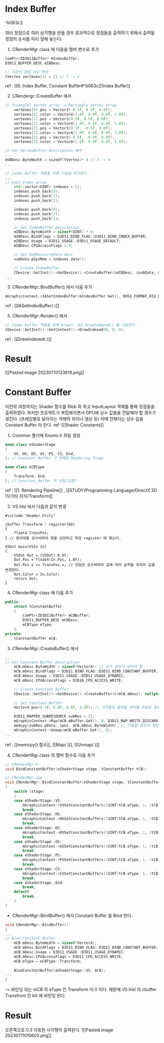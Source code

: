 # Index Buffer

^b063c2

여러 정점으로 여러 삼각형을 만들 경우 효과적으로 정점들을 출력하기 위해서 출력될 정점의 순서를 미리 정해 놓는다. 

1. CRenderMgr class 에 다음을 맴버 변수로 추가
```c++
ComPtr<ID3D11Buffer> mIndexBuffer;
D3D11_BUFFER_DESC mIBDesc;

// 기존의 정점 개수 변경
tVertex vertexes[4] = {} // 3 -> 4
```
ref : [[6. Index Buffer, Constant Buffer#^b063c2|Index Buffer]]

2. CRendergr::CreateBuffer 에서
```c++
// Trianglel Vertex array -> Rectangle Vertex array
	vertexes[0].pos = Vector3(-0.5f, 0.5f, 0.0f);
	vertexes[0].color = Vector4(1.0f, 0.0f, 0.0f, 1.0f);
	vertexes[1].pos = Vector3(0.5f, 0.5f, 0.0f);
	vertexes[1].color = Vector4(1.0f, 0.0f, 0.0f, 1.0f);
	vertexes[2].pos = Vector3(0.5f, -0.5f, 0.0f);
	vertexes[2].color = Vector4(1.0f, 0.0f, 0.0f, 1.0f);
	vertexes[3].pos = Vector3(-0.5f, -0.5f, 0.0f);
	vertexes[3].color = Vector4(1.0f, 0.0f, 0.0f, 1.0f);

// Set VertexBuffer Description 에서
...
mVBDesc.ByteWidth = sizeOf(tVertex)* 4 // 3 -> 4
...

// index buffer 적용을 위해 다음을 추가한다.
...
// Init Index array
	std::vector<UINT> indexes = {};
	indexes.push_back(0);
	indexes.push_back(1);
	indexes.push_back(2);

	indexes.push_back(0);
	indexes.push_back(2);
	indexes.push_back(3);

	// Set IndexBuffer Description
	mIBDesc.ByteWidth = sizeof(UINT) * 6;
	mIBDesc.BindFlags = D3D11_BIND_FLAG::D3D11_BIND_INDEX_BUFFER;
	mIBDesc.Usage = D3D11_USAGE::D3D11_USAGE_DEFAULT;
	mIBDesc.CPUAccessFlags = 0;

	// Set SubResourceData desc
	subData.pSysMem = indexes.data();

	// Create IndexBuffer
	CDevice::GetInst()->GetDevice()->CreateBuffer(&mIBDesc, &subData, mIndexBuffer.GetAddressOf());
...
```

3. CRenderMgr::BindBuffer() 에서 다음 추가
```c++
mGraphicContext->IASetIndexBuffer(mIndexBuffer.Get(), DXGI_FORMAT_R32_UINT, 0);
```
ref : [[IASetIndexBuffer( )]]

5. CRenderMgr::Render() 에서
```c++
// index buffer 적용을 위해 Draw() 대신 DrawIndexed() 를 사용한다.
CDevice::GetInst()->GetContext()->DrawIndexed(6, 0, 0);
```
ref : [[DrawIndexed( )]]
# Result

![[Pasted image 20230710133819.png]]


# Constant Buffer

이전의 과정까지는 Shader 함수를 Blob 화 하고 InputLayout 객체를 통해 정점들을 출력하였다. 하지만 프로젝트가 복잡해지면서 GPU에 상수 값들을 전달해야 할 경우가 생긴다. (프레임별로 달라지는 객체의 위치나 생상 등) 이때 전해지는 상수 값을 Constant Buffer 라 한다.
ref :[[Shader Constants]]

1. Common 폴더에 Enums.h 파일 생성
```c++
enum class eShaderStage
{
	VS, HS,	DS,	GS,	PS,	CS,	End,
}; // Constant Buffer 가 전해질 Rendering Stage

enum class eCBType
{
	Transform, End,
}; // Constant Buffer 의 쓰임(유형)
```
ref : [[1. Rendering Pipeline]] , [[STUDY/Programming Language/DirectX 3D 11/기타 지식/Transform]]

2. VS.hlsl 에서 다음과 같이 변경
```hlsl
#include "Header.hlsli"

cbuffer Transform : register(b0)
{
	float4 TransPos;
} // 받아야할 상수버퍼의 형을 선언하고 특정 register 에 묶는다.

VSOut main(VSIn In)
{
    VSOut Out = (VSOut) 0.0f;
    Out.Pos = float4(In.Pos, 1.0f);
    Out.Pos.x += TransPos.x; // 전달된 상수버퍼의 값에 따라 출력될 위치의 값을 변경한다.
    Out.Color = In.Color;
    return Out;
}
```

4. CRenderMgr class 에 다음 추가
```c++
public:
	struct tConstantBuffer
	{
		ComPtr<ID3D11Buffer> mCBBuffer;
		D3D11_BUFFER_DESC mCBDesc;
		eCBType eType;
	};
private:
	tConstantBuffer mCB;
```

3. CRenderMgr::CreateBuffer() 에서
```c++
...
// Set Constant Buffer Description
	mCB.mDesc.ByteWidth = sizeof(Vector4); // 이거 찾아서 넣어야 함
	mCB.mDesc.BindFlags = D3D11_BIND_FLAG::D3D11_BIND_CONSTANT_BUFFER;
	mCB.mDesc.Usage = D3D11_USAGE::D3D11_USAGE_DYNAMIC;
	mCB.mDesc.CPUAccessFlags = D3D10_CPU_ACCESS_WRITE;

	// Create Constant Buffer
	CDevice::GetInst()->GetDevice()->CreateBuffer(&(mCB.mDesc), nullptr, mCB.mBuffer.GetAddressOf());
	
	// Set Constant Buffer
	Vector4 pos(0.3f, 0.0f, 0.0f, 1.0f); // 사각형의 출력될 위치를 이동할 정도의 정보

	D3D11_MAPPED_SUBRESOURCE subRes = {};
	mGraphicContext->Map(mCB.mBuffer.Get(), 0, D3D11_MAP_WRITE_DISCARD, 0, &subRes);
	memcpy(subRes.pData, &pos, mCB.mDesc.ByteWidth); // 이동할 정도의 정보를 상수 버퍼에 복사한다.
	mGraphicContext->Unmap(mCB.mBuffer.Get(), 0);
...
```
ref : [[memcpy() 함수]], [[Map( )]], [[Unmap( )]]

4. CRenderMgr class 의 맴버 함수로 다음 추가
```c++
// CRenderMgr.h
void BindConstantBuffer(eShaderStage stage, tConstantBuffer tCB);
```

```c++
// CRenderMgr.cpp
void CRenderMgr::BindConstantBuffer(eShaderStage stage, tConstantBuffer tCB)
{
	switch (stage)
	{
	case eShaderStage::VS:
		mGraphicContext->VSSetConstantBuffers((UINT)tCB.eType, 1, (tCB.mBuffer).GetAddressOf());
		break;
	case eShaderStage::HS:
		mGraphicContext->HSSetConstantBuffers((UINT)tCB.eType, 1, (tCB.mBuffer).GetAddressOf());
		break;
	case eShaderStage::DS:
		mGraphicContext->DSSetConstantBuffers((UINT)tCB.eType, 1, (tCB.mBuffer).GetAddressOf());
		break;
	case eShaderStage::GS:
		mGraphicContext->GSSetConstantBuffers((UINT)tCB.eType, 1, (tCB.mBuffer).GetAddressOf());
		break;
	case eShaderStage::PS:
		mGraphicContext->PSSetConstantBuffers((UINT)tCB.eType, 1, (tCB.mBuffer).GetAddressOf());
		break;
	case eShaderStage::CS:
		mGraphicContext->CSSetConstantBuffers((UINT)tCB.eType, 1, (tCB.mBuffer).GetAddressOf());
		break;
	case eShaderStage::End:
		break;
	default:
		break;
	}
}
```

- CRenderMgr::BindBuffer() 에서 Constant Buffer 를 Bind 한다.
```c++
void CRenderMgr::BindBuffer()
{
...
// Bind Constant Buffer
	mCB.mDesc.ByteWidth = sizeof(Vector4);
	mCB.mDesc.BindFlags = D3D11_BIND_FLAG::D3D11_BIND_CONSTANT_BUFFER;
	mCB.mDesc.Usage = D3D11_USAGE::D3D11_USAGE_DYNAMIC;
	mCB.mDesc.CPUAccessFlags = D3D11_CPU_ACCESS_WRITE;
	mCB.eType = eCBType::Transform;
	
	BindConstantBuffer(eShaderStage::VS, mCB);
...
}
```
-> 바인딩 되는 mCB 의 eType 인 Transform 이 0 이다. 때문에 VS.hlsl 의 cbuffer Transfrom 인 b0 에 바인딩 된다.

# Result

오른쪽으로 0.3 이동한 사각형이 출력된다.
![[Pasted image 20230711010603.png]]